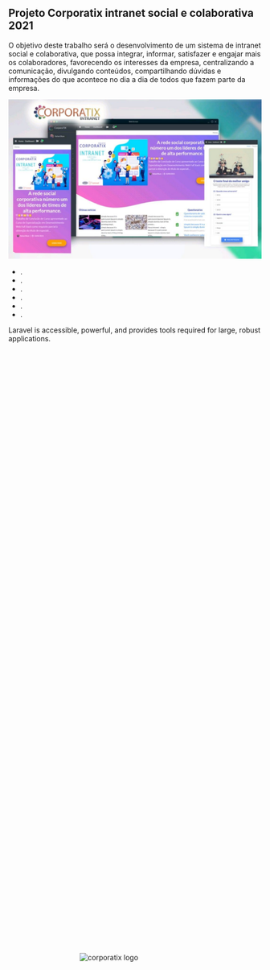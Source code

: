 

<p align="center">
<img src="https://corporatix.com.br/logo/img/logo250x62.png" alt="corporatix logo" style="position:absolute; left:50%; top:50%; margin-left:-110px; margin-top:-40px;">
</p>

## Projeto Corporatix intranet social e colaborativa 2021

O objetivo deste trabalho será o desenvolvimento de um sistema de intranet social e colaborativa, que possa integrar, informar, satisfazer e engajar mais os colaboradores, favorecendo os interesses da empresa, centralizando a comunicação, divulgando conteúdos, compartilhando dúvidas e informações do que acontece no dia a dia de todos que fazem parte da empresa.

<img src="bg.jpg" alt="corporatix banner" style="text-align: center;">

- [](#).
- [](#).
- [](#).
- [](#).
- [](#).
- [](#).

Laravel is accessible, powerful, and provides tools required for large, robust applications.



